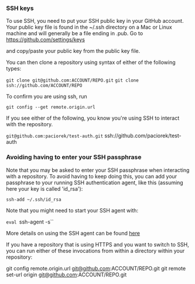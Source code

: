 ### SSH keys

To use SSH, you need to put your SSH public key in your GitHub account. Your public key file is found in the ~/.ssh directory on a Mac or Linux machine and will generally be a file ending in .pub. Go to https://github.com/settings/keys

and copy/paste your public key from the public key file.

You can then clone a repository using syntax of either of the following types:

`git clone git@github.com:ACCOUNT/REPO.git`
`git clone ssh://github.com/ACCOUNT/REPO`

To confirm you are using ssh, run

`git config --get remote.origin.url`

If you see either of the following, you know you're using SSH to interact with the repository.

`git@github.com:paciorek/test-auth.git`
ssh://github.com/paciorek/test-auth

### Avoiding having to enter your SSH passphrase

Note that you may be asked to enter your SSH passphrase when interacting with a repository. To avoid having to keep doing this, you can add your passphrase to your running SSH authentication agent, like this (assuming here your key is called 'id_rsa'):

`ssh-add ~/.ssh/id_rsa`

Note that you might need to start your SSH agent with:

`eval `ssh-agent -s``

More details on using the SSH agent can be found [here](https://docs.github.com/en/authentication/connecting-to-github-with-ssh/generating-a-new-ssh-key-and-adding-it-to-the-ssh-agent)

If you have a repository that is using HTTPS and you want to switch to SSH, you can run either of these invocations from within a directory within your repository:

git config remote.origin.url git@github.com:ACCOUNT/REPO.git
git remote set-url origin git@github.com:ACCOUNT/REPO.git

